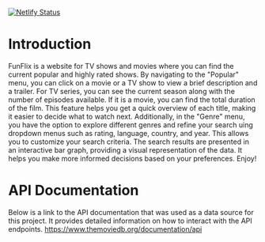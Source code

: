 [![Netlify Status](https://api.netlify.com/api/v1/badges/827709c8-4d98-4ae4-b6a9-b680a8f788b0/deploy-status)](https://app.netlify.com/sites/funflix9/deploys)

# Introduction 

FunFlix is a website for TV shows and movies where you can find the current popular and highly rated shows. By navigating to the "Popular" menu, you can click on a movie or a TV show to view a brief description and a trailer. For TV series, you can see the current season along with the number of episodes available. If it is a movie, you can find the total duration of the film. This feature helps you get a quick overview of each title, making it easier to decide what to watch next. Additionally, in the "Genre" menu, you have the option to explore different genres and refine your search uing dropdown menus such as rating, language, country, and year. This allows you to customize your search criteria. The search results are presented in an interactive bar graph, providing a visual representation of the data. It helps you make more informed decisions based on your preferences. Enjoy!

# API Documentation 

Below is a link to the API documentation that was used as a data source for this project. It provides detailed information on how to interact with the API endpoints. https://www.themoviedb.org/documentation/api

